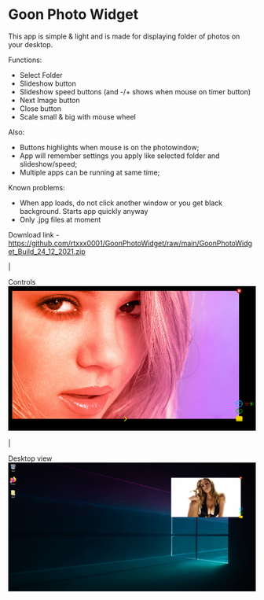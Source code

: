 # Goon Photo Widget

This app is simple & light and is made for displaying folder of photos on your desktop. 

Functions:
- Select Folder
- Slideshow button 
- Slideshow speed buttons (and -/+ shows when mouse on timer button)
- Next Image button
- Close button
- Scale small & big with mouse wheel

Also:
+ Buttons highlights when mouse is on the photowindow;
+ App will remember settings you apply like selected folder and slideshow/speed;
+ Multiple apps can be running at same time;

Known problems:
- When app loads, do not click another window or you get black background. Starts app quickly anyway
- Only .jpg files at moment

Download link - https://github.com/rtxxx0001/GoonPhotoWidget/raw/main/GoonPhotoWidget_Build_24_12_2021.zip

|

Controls
![myimage-alt-tag](https://raw.githubusercontent.com/rtxxx0001/GoonPhotoWidget/main/GPW1.png)

|

Desktop view
![myimage-alt-tag](https://raw.githubusercontent.com/rtxxx0001/GoonPhotoWidget/main/GPW3.png)
